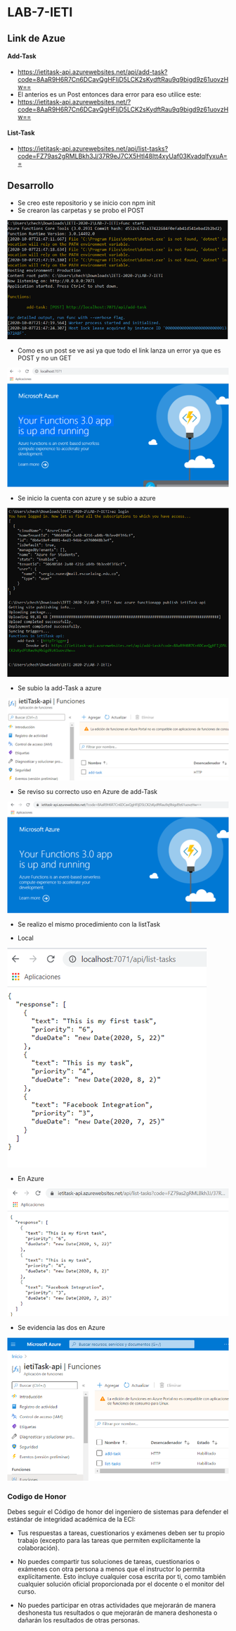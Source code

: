 # LAB-7-IETI 

## Link de Azue

#### Add-Task

- https://ietitask-api.azurewebsites.net/api/add-task?code=8AaR9H6R7Cn6DCavQgHFIjD5LCK2sKydftRau9q9bigd9z61uovzHw==
- El anterios es un Post entonces dara error para eso utilice este:
- https://ietitask-api.azurewebsites.net/?code=8AaR9H6R7Cn6DCavQgHFIjD5LCK2sKydftRau9q9bigd9z61uovzHw==

#### List-Task

- https://ietitask-api.azurewebsites.net/api/list-tasks?code=FZ79as2gRMLBkh3J/37R9eJ7CX5Htl48Itt4xyUaf03KvadqlfyxuA==

## Desarrollo

- Se creo este repositorio y se inicio con npm init
- Se crearon las carpetas y se probo el POST 

![Imagenes](https://github.com/checho1998/LAB-7-IETI/blob/main/Imagenes/pruebaLocal.PNG)

- Como es un post se ve asi ya que todo el link lanza un error ya que es POST y no un GET

![Imagenes](https://github.com/checho1998/LAB-7-IETI/blob/main/Imagenes/Local.PNG)

- Se inicio la cuenta con azure y se subio a azure

![Imagenes](https://github.com/checho1998/LAB-7-IETI/blob/main/Imagenes/fin1.PNG)

- Se subio la add-Task a azure

![Imagenes](https://github.com/checho1998/LAB-7-IETI/blob/main/Imagenes/add-Task.PNG)

- Se reviso su correcto uso en Azure de add-Task

![Imagenes](https://github.com/checho1998/LAB-7-IETI/blob/main/Imagenes/EnAzure.PNG)

- Se realizo el mismo procedimiento con la listTask 

- Local

![Imagenes](https://github.com/checho1998/LAB-7-IETI/blob/main/Imagenes/LocalList.PNG)

- En Azure 

![Imagenes](https://github.com/checho1998/LAB-7-IETI/blob/main/Imagenes/azureList.PNG)

- Se evidencia las dos en Azure

![Imagenes](https://github.com/checho1998/LAB-7-IETI/blob/main/Imagenes/lasDos.PNG)



### Codigo de Honor

Debes seguir el Código de honor del ingeniero de sistemas para defender el estándar de integridad académica de la ECI:

- Tus respuestas a tareas, cuestionarios y exámenes deben ser tu propio trabajo (excepto para las tareas que permiten explícitamente la colaboración).

- No puedes compartir tus soluciones de tareas, cuestionarios o exámenes con otra persona a menos que el instructor lo permita explícitamente. Esto incluye cualquier cosa escrita por ti, como también cualquier solución oficial proporcionada por el docente o el monitor del curso.

- No puedes participar en otras actividades que mejorarán de manera deshonesta tus resultados o que mejorarán de manera deshonesta o dañarán los resultados de otras personas.
